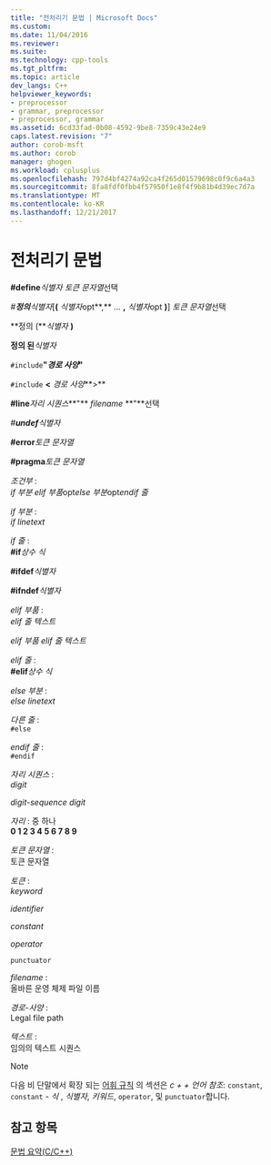 ```yaml
---
title: "전처리기 문법 | Microsoft Docs"
ms.custom: 
ms.date: 11/04/2016
ms.reviewer: 
ms.suite: 
ms.technology: cpp-tools
ms.tgt_pltfrm: 
ms.topic: article
dev_langs: C++
helpviewer_keywords:
- preprocessor
- grammar, preprocessor
- preprocessor, grammar
ms.assetid: 6cd33fad-0b08-4592-9be8-7359c43e24e9
caps.latest.revision: "7"
author: corob-msft
ms.author: corob
manager: ghogen
ms.workload: cplusplus
ms.openlocfilehash: 797d4bf4274a92ca4f265d01579698c0f9c6a4a3
ms.sourcegitcommit: 8fa8fdf0fbb4f57950f1e8f4f9b81b4d39ec7d7a
ms.translationtype: MT
ms.contentlocale: ko-KR
ms.lasthandoff: 12/21/2017
---
```

# <a name="preprocessor-grammar"></a>전처리기 문법
**#define***식별자* *토큰 문자열*선택    
  
 *#***정의***식별자*[**(** *식별자*opt**,** *...*  **,** *식별자*opt **)**] *토큰 문자열*선택    
  
 **정의 (***식별자* **)**   
  
 **정의 된***식별자*   
  
 `#include`**"***경로 사양***"**  
  
 `#include` **\<**  *경로 사양***>**  
  
 **#line***자리 시퀀스***"** *filename* **"**선택      
  
 *#***undef***식별자*   
  
 **#error***토큰 문자열*   
  
 **#pragma***토큰 문자열*   
  
 *조건부* :  
 *if 부분 elif 부품*opt*else 부분*opt*endif 줄*  
  
 *if 부분* :  
 *if linetext*  
  
 *if 줄* :  
 **#if***상수 식*   
  
 **#ifdef***식별자*   
  
 **#ifndef***식별자*   
  
 *elif 부품* :  
 *elif 줄 텍스트*  
  
 *elif 부품 elif 줄 텍스트*  
  
 *elif 줄* :  
 **#elif***상수 식*   
  
 *else 부분* :  
 *else linetext*  
  
 *다른 줄* :  
 `#else`  
  
 *endif 줄* :  
 `#endif`  
  
 *자리 시퀀스* :  
 *digit*  
  
 *digit-sequence digit*  
  
 *자리* : 중 하나  
 **0 1 2 3 4 5 6 7 8 9**  
  
 *토큰 문자열* :  
 토큰 문자열  
  
 *토큰* :  
 *keyword*  
  
 *identifier*  
  
 *constant*  
  
 *operator*  
  
 `punctuator`  
  
 *filename* :  
 올바른 운영 체제 파일 이름  
  
 *경로-사양* :  
 Legal file path  
  
 *텍스트* :  
 임의의 텍스트 시퀀스  
  
> [!NOTE]
>  다음 비 단말에서 확장 되는 [어휘 규칙](../cpp/lexical-conventions.md) 의 섹션은 *c + + 언어 참조*: `constant`, `constant` - *식* , *식별자*, *키워드*, `operator`, 및 `punctuator`합니다.  
  
## <a name="see-also"></a>참고 항목  
 [문법 요약(C/C++)](../preprocessor/grammar-summary-c-cpp.md)